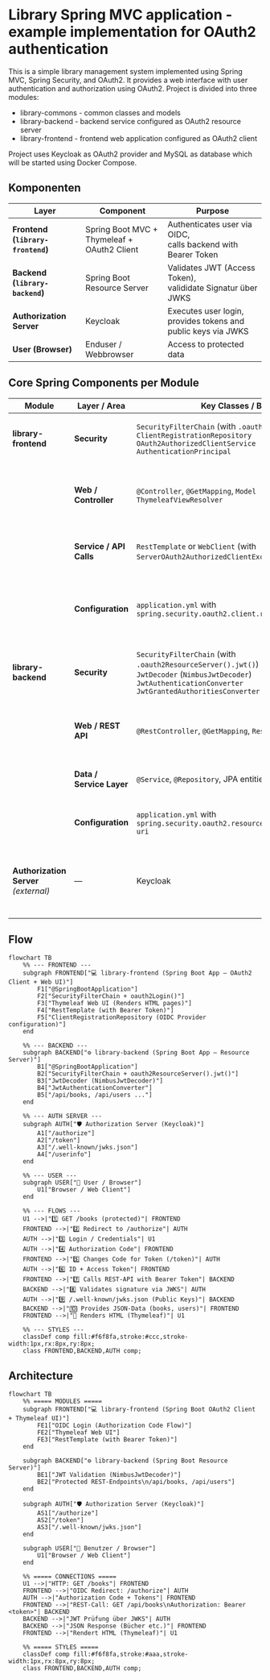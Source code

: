 # Library Spring MVC application - example implementation for OAuth2 authentication

This is a simple library management system implemented using Spring MVC, Spring Security, and OAuth2. 
It provides a web interface with user authentication and authorization using OAuth2.
Project is divided into three modules:
- library-commons - common classes and models
- library-backend - backend service configured as OAuth2 resource server
- library-frontend - frontend web application configured as OAuth2 client

Project uses Keycloak as OAuth2 provider and MySQL as database which will be started using Docker Compose.

## Komponenten
| Layer                               | Component                                   | Purpose                                                           |
|-----------------------------------|---------------------------------------------|-------------------------------------------------------------------|
| **Frontend (`library-frontend`)** | Spring Boot MVC + Thymeleaf + OAuth2 Client | Authenticates user via OIDC, <br/>calls backend with Bearer Token |
| **Backend (`library-backend`)**   | Spring Boot Resource Server                 | Validates JWT (Access Token), <br/>valididate Signatur über JWKS  |
| **Authorization Server**          | Keycloak                                    | Executes user login, provides tokens and public keys via JWKS     |
| **User (Browser)**                | Enduser / Webbrowser                        | Access to protected data                                          |

## Core Spring Components per Module
| Module                                | Layer / Area             | Key Classes / Beans                                                                                                                                                   | Purpose                                                                               |
| ------------------------------------- | ------------------------ |-----------------------------------------------------------------------------------------------------------------------------------------------------------------------| ------------------------------------------------------------------------------------- |
| **library-frontend**                  | **Security**             | `SecurityFilterChain` (with `.oauth2Login()`)<br>`ClientRegistrationRepository`<br>`OAuth2AuthorizedClientService`<br>`AuthenticationPrincipal`                       | Handles OIDC login, stores tokens, and manages the `SecurityContext`                  |
|                                       | **Web / Controller**     | `@Controller`, `@GetMapping`, `Model`<br>`ThymeleafViewResolver`                                                                                                      | Renders HTML UI with Thymeleaf and provides routes such as `/books`, `/login`         |
|                                       | **Service / API Calls**  | `RestTemplate` or `WebClient` (with `ServerOAuth2AuthorizedClientExchangeFilterFunction`)                                                                             | Invokes the `library-backend` REST endpoints using Bearer Tokens                      |
|                                       | **Configuration**        | `application.yml` with `spring.security.oauth2.client.registration.*`                                                                                                 | Defines Client ID, Secret, Scopes, Redirect URI, and provider endpoints               |
| **library-backend**                   | **Security**             | `SecurityFilterChain` (with `.oauth2ResourceServer().jwt()`)<br>`JwtDecoder` (`NimbusJwtDecoder`)<br>`JwtAuthenticationConverter`<br>`JwtGrantedAuthoritiesConverter` | Validates JWTs, checks signatures, and converts claims into granted authorities       |
|                                       | **Web / REST API**       | `@RestController`, `@GetMapping`, `ResponseEntity`                                                                                                                    | Exposes protected REST endpoints (e.g. `/api/books`, `/api/users`)                    |
|                                       | **Data / Service Layer** | `@Service`, `@Repository`, JPA entities                                                                                                                               | Business logic, database access, and persistence                                      |
|                                       | **Configuration**        | `application.yml` with `spring.security.oauth2.resourceserver.jwt.jwk-set-uri`                                                                                        | Defines JWKS URI and other security properties                                        |
| **Authorization Server** *(external)* | —                        | Keycloak                                                                                                                                                              | Performs user login, issues Access/ID Tokens, and publishes JWKS for token validation |

## Flow
```mermaid
flowchart TB
    %% --- FRONTEND ---
    subgraph FRONTEND["💻 library-frontend (Spring Boot App – OAuth2 Client + Web UI)"]
        F1["@SpringBootApplication"]
        F2["SecurityFilterChain + oauth2Login()"]
        F3["Thymeleaf Web UI (Renders HTML pages)"]
        F4["RestTemplate (with Bearer Token)"]
        F5["ClientRegistrationRepository (OIDC Provider configuration)"]
    end

    %% --- BACKEND ---
    subgraph BACKEND["⚙️ library-backend (Spring Boot App – Resource Server)"]
        B1["@SpringBootApplication"]
        B2["SecurityFilterChain + oauth2ResourceServer().jwt()"]
        B3["JwtDecoder (NimbusJwtDecoder)"]
        B4["JwtAuthenticationConverter"]
        B5["/api/books, /api/users ..."]
    end

    %% --- AUTH SERVER ---
    subgraph AUTH["🛡️ Authorization Server (Keycloak)"]
        A1["/authorize"]
        A2["/token"]
        A3["/.well-known/jwks.json"]
        A4["/userinfo"]
    end

    %% --- USER ---
    subgraph USER["👤 User / Browser"]
        U1["Browser / Web Client"]
    end

    %% --- FLOWS ---
    U1 -->|"1️⃣ GET /books (protected)"| FRONTEND
    FRONTEND -->|"2️⃣ Redirect to /authorize"| AUTH
    AUTH -->|"3️⃣ Login / Credentials"| U1
    AUTH -->|"4️⃣ Authorization Code"| FRONTEND
    FRONTEND -->|"5️⃣ Changes Code for Token (/token)"| AUTH
    AUTH -->|"6️⃣ ID + Access Token"| FRONTEND
    FRONTEND -->|"7️⃣ Calls REST-API with Bearer Token"| BACKEND
    BACKEND -->|"8️⃣ Validates signature via JWKS"| AUTH
    AUTH -->|"9️⃣ /.well-known/jwks.json (Public Keys)"| BACKEND
    BACKEND -->|"🔟 Provides JSON-Data (books, users)"| FRONTEND
    FRONTEND -->|"🏁 Renders HTML (Thymeleaf)"| U1

    %% --- STYLES ---
    classDef comp fill:#f6f8fa,stroke:#ccc,stroke-width:1px,rx:8px,ry:8px;
    class FRONTEND,BACKEND,AUTH comp;

```
## Architecture
```mermaid
flowchart TB
    %% ===== MODULES =====
    subgraph FRONTEND["💻 library-frontend (Spring Boot OAuth2 Client + Thymeleaf UI)"]
        FE1["OIDC Login (Authorization Code Flow)"]
        FE2["Thymeleaf Web UI"]
        FE3["RestTemplate (with Bearer Token)"]
    end

    subgraph BACKEND["⚙️ library-backend (Spring Boot Resource Server)"]
        BE1["JWT Validation (NimbusJwtDecoder)"]
        BE2["Protected REST-Endpoints\n/api/books, /api/users"]
    end

    subgraph AUTH["🛡️ Authorization Server (Keycloak)"]
        AS1["/authorize"]
        AS2["/token"]
        AS3["/.well-known/jwks.json"]
    end

    subgraph USER["👤 Benutzer / Browser"]
        U1["Browser / Web Client"]
    end

    %% ===== CONNECTIONS =====
    U1 -->|"HTTP: GET /books"| FRONTEND
    FRONTEND -->|"OIDC Redirect: /authorize"| AUTH
    AUTH -->|"Authorization Code + Tokens"| FRONTEND
    FRONTEND -->|"REST-Call: GET /api/books\nAuthorization: Bearer <token>"| BACKEND
    BACKEND -->|"JWT Prüfung über JWKS"| AUTH
    BACKEND -->|"JSON Response (Bücher etc.)"| FRONTEND
    FRONTEND -->|"Rendert HTML (Thymeleaf)"| U1

    %% ===== STYLES =====
    classDef comp fill:#f6f8fa,stroke:#aaa,stroke-width:1px,rx:8px,ry:8px;
    class FRONTEND,BACKEND,AUTH comp;

```
